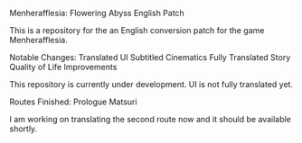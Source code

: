 Menherafflesia: Flowering Abyss English Patch

This is a repository for the an English conversion patch for the game Menherafflesia. 

Notable Changes:
Translated UI
Subtitled Cinematics
Fully Translated Story
Quality of Life Improvements

This repository is currently under development. UI is not fully translated yet.

Routes Finished:
Prologue
Matsuri

I am working on translating the second route now and it should be available shortly.
